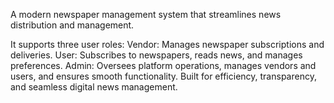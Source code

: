 A modern newspaper management system that streamlines news distribution and management. 

It supports three user roles:
Vendor: Manages newspaper subscriptions and deliveries.
User: Subscribes to newspapers, reads news, and manages preferences.
Admin: Oversees platform operations, manages vendors and users, and ensures smooth functionality.
Built for efficiency, transparency, and seamless digital news management.
